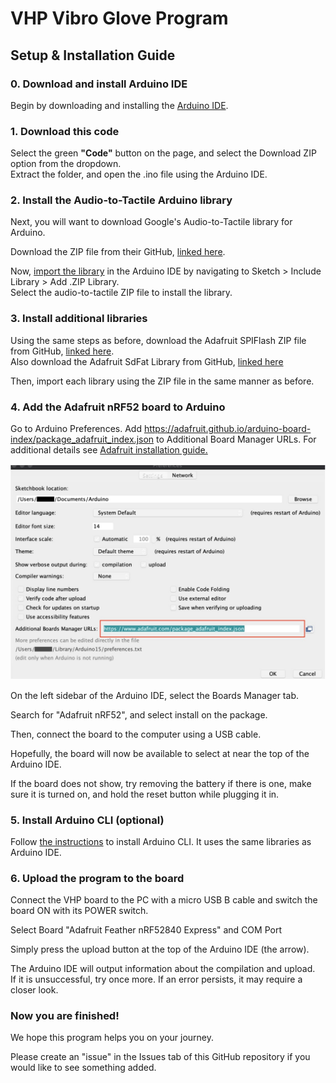 # VHP Vibro Glove Program

## Setup & Installation Guide

### 0. Download and install Arduino IDE

Begin by downloading and installing the [Arduino IDE](https://support.arduino.cc/hc/en-us/articles/360019833020-Download-and-install-Arduino-IDE).

### 1. Download this code

Select the green **"Code"** button on the page, and select the Download ZIP option from the dropdown. <br>
Extract the folder, and open the .ino file using the Arduino IDE.

### 2. Install the Audio-to-Tactile Arduino library

Next, you will want to download Google's Audio-to-Tactile library for Arduino.

Download the ZIP file from their GitHub, [linked here](https://github.com/google/audio-to-tactile/archive/refs/heads/main.zip).

Now, [import the library](https://docs.arduino.cc/software/ide-v1/tutorials/installing-libraries#importing-a-zip-library) in the Arduino IDE by navigating to Sketch > Include Library > Add .ZIP Library. <br>
Select the audio-to-tactile ZIP file to install the library.

### 3. Install additional libraries

Using the same steps as before, download the Adafruit SPIFlash ZIP file from GitHub, [linked here](https://github.com/adafruit/Adafruit_SPIFlash/archive/refs/heads/master.zip). <br>
Also download the Adafruit SdFat Library from GitHub, [linked here](https://github.com/adafruit/SdFat/archive/refs/heads/master.zip)

Then, import each library using the ZIP file in the same manner as before.

### 4. Add the Adafruit nRF52 board to Arduino

Go to Arduino Preferences. Add https://adafruit.github.io/arduino-board-index/package_adafruit_index.json to Additional Board Manager URLs. For additional details see [Adafruit installation guide.](https://learn.adafruit.com/introducing-the-adafruit-nrf52840-feather/arduino-bsp-setup)

![Alt text](image.png)

On the left sidebar of the Arduino IDE, select the Boards Manager tab.

Search for "Adafruit nRF52", and select install on the package.

Then, connect the board to the computer using a USB cable.

Hopefully, the board will now be available to select at near the top of the Arduino IDE.

If the board does not show, try removing the battery if there is one, make sure it is turned on, and hold the reset button while plugging it in.

### 5. Install Arduino CLI (optional)

Follow [the instructions](https://github.com/arduino/arduino-cli) to install Arduino CLI. It uses the same libraries as Arduino IDE.

### 6. Upload the program to the board

Connect the VHP board to the PC with a micro USB B cable and switch the board ON with its POWER switch.

Select Board
"Adafruit Feather nRF52840 Express"
and COM Port
 
Simply press the upload button at the top of the Arduino IDE (the arrow).

The Arduino IDE will output information about the compilation and upload. <br>
If it is unsuccessful, try once more. If an error persists, it may require a closer look.

### Now you are finished!

We hope this program helps you on your journey.

Please create an "issue" in the Issues tab of this GitHub repository if you would like to see something added.
